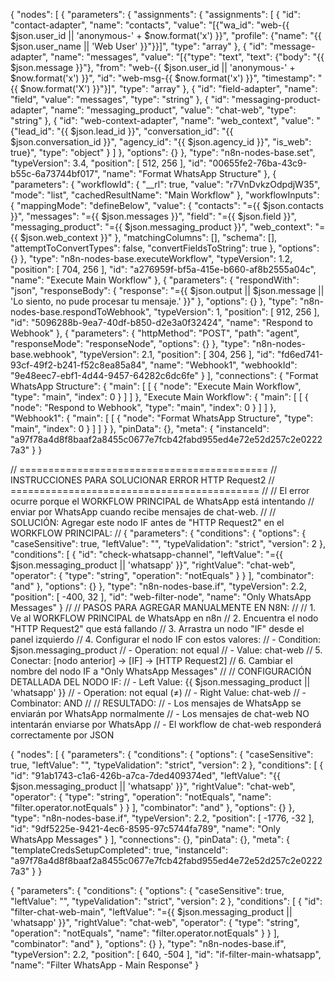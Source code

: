 {
  "nodes": [
    {
      "parameters": {
        "assignments": {
          "assignments": [
            {
              "id": "contact-adapter",
              "name": "contacts",
              "value": "[{\"wa_id\": \"web-{{ $json.user_id || 'anonymous-' + $now.format('x') }}\", \"profile\": {\"name\": \"{{ $json.user_name || 'Web User' }}\"}}]",
              "type": "array"
            },
            {
              "id": "message-adapter",
              "name": "messages",
              "value": "[{\"type\": \"text\", \"text\": {\"body\": \"{{ $json.message }}\"}, \"from\": \"web-{{ $json.user_id || 'anonymous-' + $now.format('x') }}\", \"id\": \"web-msg-{{ $now.format('x') }}\", \"timestamp\": \"{{ $now.format('X') }}\"}]",
              "type": "array"
            },
            {
              "id": "field-adapter",
              "name": "field",
              "value": "messages",
              "type": "string"
            },
            {
              "id": "messaging-product-adapter",
              "name": "messaging_product",
              "value": "chat-web",
              "type": "string"
            },
            {
              "id": "web-context-adapter",
              "name": "web_context",
              "value": "{\"lead_id\": \"{{ $json.lead_id }}\", \"conversation_id\": \"{{ $json.conversation_id }}\", \"agency_id\": \"{{ $json.agency_id }}\", \"is_web\": true}",
              "type": "object"
            }
          ]
        },
        "options": {}
      },
      "type": "n8n-nodes-base.set",
      "typeVersion": 3.4,
      "position": [
        512,
        256
      ],
      "id": "00655fe2-76ba-43c9-b55c-6a73744bf017",
      "name": "Format WhatsApp Structure"
    },
    {
      "parameters": {
        "workflowId": {
          "__rl": true,
          "value": "r7VnDvkzOdpdjW35",
          "mode": "list",
          "cachedResultName": "Main Workflow"
        },
        "workflowInputs": {
          "mappingMode": "defineBelow",
          "value": {
            "contacts": "={{ $json.contacts }}",
            "messages": "={{ $json.messages }}",
            "field": "={{ $json.field }}",
            "messaging_product": "={{ $json.messaging_product }}",
            "web_context": "={{ $json.web_context }}"
          },
          "matchingColumns": [],
          "schema": [],
          "attemptToConvertTypes": false,
          "convertFieldsToString": true
        },
        "options": {}
      },
      "type": "n8n-nodes-base.executeWorkflow",
      "typeVersion": 1.2,
      "position": [
        704,
        256
      ],
      "id": "a276959f-bf5a-415e-b660-af8b2555a04c",
      "name": "Execute Main Workflow"
    },
    {
      "parameters": {
        "respondWith": "json",
        "responseBody": {
          "response": "={{ $json.output || $json.message || 'Lo siento, no pude procesar tu mensaje.' }}"
        },
        "options": {}
      },
      "type": "n8n-nodes-base.respondToWebhook",
      "typeVersion": 1,
      "position": [
        912,
        256
      ],
      "id": "5096288b-9ea7-40df-b850-d2e3a0f32424",
      "name": "Respond to Webhook"
    },
    {
      "parameters": {
        "httpMethod": "POST",
        "path": "agent",
        "responseMode": "responseNode",
        "options": {}
      },
      "type": "n8n-nodes-base.webhook",
      "typeVersion": 2.1,
      "position": [
        304,
        256
      ],
      "id": "fd6ed741-93cf-49f2-b241-f52c8ea85a84",
      "name": "Webhook1",
      "webhookId": "9e48eec7-ebf1-4d44-9457-64282c6dc6fe"
    }
  ],
  "connections": {
    "Format WhatsApp Structure": {
      "main": [
        [
          {
            "node": "Execute Main Workflow",
            "type": "main",
            "index": 0
          }
        ]
      ]
    },
    "Execute Main Workflow": {
      "main": [
        [
          {
            "node": "Respond to Webhook",
            "type": "main",
            "index": 0
          }
        ]
      ]
    },
    "Webhook1": {
      "main": [
        [
          {
            "node": "Format WhatsApp Structure",
            "type": "main",
            "index": 0
          }
        ]
      ]
    }
  },
  "pinData": {},
  "meta": {
    "instanceId": "a97f78a4d8f8baaf2a8455c0677e7fcb42fabd955ed4e72e52d257c2e02227a3"
  }
}

// ===========================================
// INSTRUCCIONES PARA SOLUCIONAR ERROR HTTP Request2
// ===========================================
//
// El error ocurre porque el WORKFLOW PRINCIPAL de WhatsApp está intentando
// enviar por WhatsApp cuando recibe mensajes de chat-web.
//
// SOLUCIÓN: Agregar este nodo IF antes de "HTTP Request2" en el WORKFLOW PRINCIPAL:
//
{
  "parameters": {
    "conditions": {
      "options": {
        "caseSensitive": true,
        "leftValue": "",
        "typeValidation": "strict",
        "version": 2
      },
      "conditions": [
        {
          "id": "check-whatsapp-channel",
          "leftValue": "={{ $json.messaging_product || 'whatsapp' }}",
          "rightValue": "chat-web",
          "operator": {
            "type": "string",
            "operation": "notEquals"
          }
        }
      ],
      "combinator": "and"
    },
    "options": {}
  },
  "type": "n8n-nodes-base.if",
  "typeVersion": 2.2,
  "position": [
    -400,
    32
  ],
  "id": "web-filter-node",
  "name": "Only WhatsApp Messages"
}
//
// PASOS PARA AGREGAR MANUALMENTE EN N8N:
// 
// 1. Ve al WORKFLOW PRINCIPAL de WhatsApp en n8n
// 2. Encuentra el nodo "HTTP Request2" que está fallando
// 3. Arrastra un nodo "IF" desde el panel izquierdo
// 4. Configurar el nodo IF con estos valores:
//    - Condition: $json.messaging_product
//    - Operation: not equal
//    - Value: chat-web
// 5. Conectar: [nodo anterior] → [IF] → [HTTP Request2]
// 6. Cambiar el nombre del nodo IF a "Only WhatsApp Messages"
//
// CONFIGURACIÓN DETALLADA DEL NODO IF:
// - Left Value: {{ $json.messaging_product || 'whatsapp' }}
// - Operation: not equal (≠)
// - Right Value: chat-web
// - Combinator: AND
//
// RESULTADO: 
// - Los mensajes de WhatsApp se enviarán por WhatsApp normalmente
// - Los mensajes de chat-web NO intentarán enviarse por WhatsApp
// - El workflow de chat-web responderá correctamente por JSON

 {
    "nodes": [
      {
        "parameters": {
          "conditions": {
            "options": {
              "caseSensitive": true,
              "leftValue": "",
              "typeValidation": "strict",
              "version": 2
            },
            "conditions": [
              {
                "id": "91ab1743-c1a6-426b-a7ca-7ded409374ed",
                "leftValue": "{{ $json.messaging_product || 'whatsapp' }}",
                "rightValue": "chat-web",
                "operator": {
                  "type": "string",
                  "operation": "notEquals",
                  "name": "filter.operator.notEquals"
                }
              }
            ],
            "combinator": "and"
          },
          "options": {}
        },
        "type": "n8n-nodes-base.if",
        "typeVersion": 2.2,
        "position": [
          -1776,
          -32
        ],
        "id": "9df5225e-9421-4ec6-8595-97c5744fa789",
        "name": "Only WhatsApp Messages"
      }
    ],
    "connections": {},
    "pinData": {},
    "meta": {
      "templateCredsSetupCompleted": true,
      "instanceId": "a97f78a4d8f8baaf2a8455c0677e7fcb42fabd955ed4e72e52d257c2e02227a3"
    }
  }




{
    "parameters": {
      "conditions": {
        "options": {
          "caseSensitive": true,
          "leftValue": "",
          "typeValidation": "strict",
          "version": 2
        },
        "conditions": [
          {
            "id": "filter-chat-web-main",
            "leftValue": "={{ $json.messaging_product || 'whatsapp' }}",
            "rightValue": "chat-web",
            "operator": {
              "type": "string",
              "operation": "notEquals",
              "name": "filter.operator.notEquals"
            }
          }
        ],
        "combinator": "and"
      },
      "options": {}
    },
    "type": "n8n-nodes-base.if",
    "typeVersion": 2.2,
    "position": [
      640,
      -504
    ],
    "id": "if-filter-main-whatsapp",
    "name": "Filter WhatsApp - Main Response"
  }